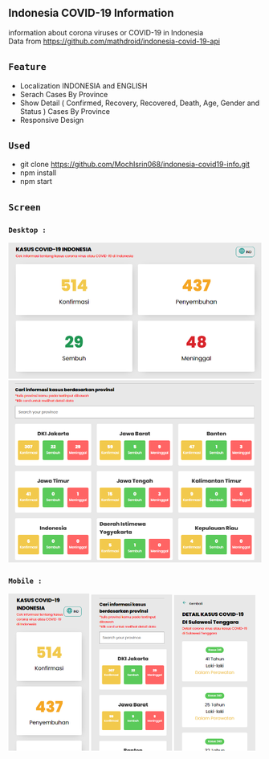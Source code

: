 ## Indonesia COVID-19 Information

information about corona viruses or COVID-19 in Indonesia<br/>
Data from https://github.com/mathdroid/indonesia-covid-19-api

## `Feature`
- Localization INDONESIA and ENGLISH
- Serach Cases By Province
- Show Detail ( Confirmed, Recovery, Recovered, Death, Age, Gender and Status ) Cases By Province
- Responsive Design

## `Used`
- git clone https://github.com/MochIsrin068/indonesia-covid19-info.git
- npm install
- npm start
  
## `Screen`
### `Desktop : `

<img src="/screen/desktop.png"/><br/>
<img src="/screen/desktop_prov.png"/>

### `Mobile : `

<img src="/screen/mobile_home.png" width="32%"/>
<img src="/screen/mobile_home_prov.png" width="32%"/>
<img src="/screen/mobile_detail.png" width="32%"/>
